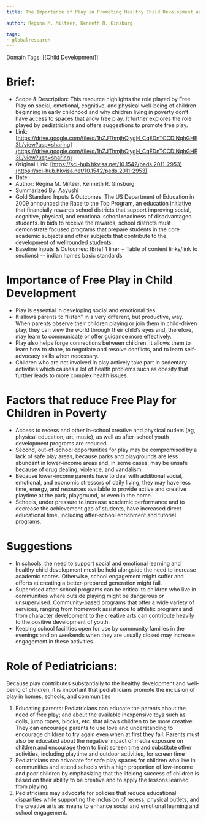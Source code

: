 ```yaml
---
title: The Importance of Play in Promoting Healthy Child Development and Maintaining Strong Parent-Child Bond: Focus on Children in Poverty

author: Regina M. Milteer, Kenneth R. Ginsburg

tags: 
- globalresearch 
---
```


Domain Tags: [[Child Development]]

# Brief:

* Scope & Description: This resource highlights the role played by Free Play on social, emotional, cognitive, and physical well-being of children beginning in early childhood and why children living in poverty don’t have access to spaces that allow free play. It further explores the role played by pediatricians and offers suggestions to promote free play.
* Link: [https://drive.google.com/file/d/1hZJThmjhOiygH_CqEDnTCCDINqhGHE3L/view?usp=sharing](https://drive.google.com/file/d/1hZJThmjhOiygH_CqEDnTCCDINqhGHE3L/view?usp=sharing) 
* Original Link: [https://sci-hub.hkvisa.net/10.1542/peds.2011-2953](https://sci-hub.hkvisa.net/10.1542/peds.2011-2953) 
* Date: 
* Author: Regina M. Milteer, Kenneth R. Ginsburg 
* Summarized By: Aayushi
* Gold Standard Inputs & Outcomes: The US Department of Education in 2009 announced the Race to the Top Program, an education initiative that financially rewards school districts that support improving social, cognitive, physical, and emotional school readiness of disadvantaged students. In bids to receive the rewards, school districts must demonstrate focused programs that prepare students in the core academic subjects and other subjects that contribute to the development of wellrounded students. 
* Baseline Inputs & Outcomes:  (Brief 1 liner + Table of content links/link to sections) -- indian homes basic standards


# Importance of Free Play in Child Development
* Play is essential in developing social and emotional ties.
* It allows parents to “listen” in a very different, but productive, way. When parents observe their children playing or join them in child-driven play, they can view the world through their child’s eyes and, therefore, may learn to communicate or offer guidance more effectively.
* Play also helps forge connections between children. It allows them to learn how to share, to negotiate and resolve conflicts, and to learn self-advocacy skills when necessary.
* Children who are not involved in play actively take part in sedentary activities which causes a lot of health problems such as obesity that further leads to more complex health issues.

# Factors that reduce Free Play for Children in Poverty
* Access to recess and other in-school creative and physical outlets (eg, physical education, art, music), as well as after-school youth development programs are reduced. 
* Second, out-of-school opportunities for play may be compromised by a lack of safe play areas, because parks and playgrounds are less abundant in lower-income areas and, in some cases, may be unsafe because of drug dealing, violence, and vandalism. 
* Because lower-income parents have to deal with additional social, emotional, and economic stressors of daily living, they may have less time, energy, and resources available to provide active and creative playtime at the park, playground, or even in the home.
* Schools, under pressure to increase academic performance and to decrease the achievement gap of students, have increased direct educational time, including after-school enrichment and tutorial programs.

# Suggestions
* In schools, the need to support social and emotional learning and healthy child development must be held alongside the need to increase academic scores. Otherwise, school engagement might suffer and efforts at creating a better-prepared generation might fail.
* Supervised after-school programs can be critical to children who live in communities where outside playing might be dangerous or unsupervised. Community-based programs that offer a wide variety of services, ranging from homework assistance to athletic programs and from character development to the creative arts can contribute heavily to the positive development of youth.
* Keeping school facilities open for use by community families in the evenings and on weekends when they are usually closed may increase engagement in these activities.

# Role of Pediatricians:
Because play contributes substantially to the healthy development and well-being of children, it is important that pediatricians promote the inclusion of play in homes, schools, and communities

1. Educating parents: Pediatricians can educate the parents about the need of free play; and about the available inexpensive toys such as dolls, jump ropes, blocks, etc. that allows children to be more creative. They can encourage parents to use love and understanding to encourage children to try again even when at first they fail. Parents must also be educated about the negative impact of media exposure on children and encourage them to limit screen time and substitute other activities, including playtime and outdoor activities, for screen time
2. Pediatricians can advocate for safe play spaces for children who live in communities and attend schools with a high proportion of low-income and poor children by emphasizing that the lifelong success of children is based on their ability to be creative and to apply the lessons learned from playing.
3. Pediatricians may advocate for policies that reduce educational disparities while supporting the inclusion of recess, physical outlets, and the creative arts as means to enhance social and emotional learning and school engagement.

